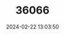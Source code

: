 ---
title: "36066"
category: "Spirotecoma apiculata"
draft: false
date: 2024-02-22 13:03:50
languages:
  Spanish; Castilian: ["azufre"]
---